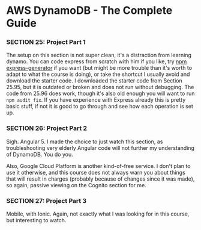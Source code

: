 # AWS DynamoDB - The Complete Guide

### SECTION 25: Project Part 1

The setup on this section is not super clean, it's a distraction from learning dynamo. You can code express from scratch with him if you like, try [npm express-generator](https://www.npmjs.com/package/express-generator) if you want (but might be more trouble than it's worth to adapt to what the course is doing), or take the shortcut I usually avoid and download the starter code. I downloaded the starter code from Section 25.95, but it is outdated or broken and does not run without debugging. The code from 25.96 does work, though it's also old enough you will want to run `npm audit fix`. If you have experience with Express already this is pretty basic stuff, if not it is good to go through and see how each operation is set up.

### SECTION 26: Project Part 2

Sigh. Angular 5. I made the choice to just watch this section, as troubleshooting very elderly Angular code will not further my understanding of DynamoDB. You do you.

Also, Google Cloud Platform is another kind-of-free service. I don't plan to use it otherwise, and this course does not always warn you about things that will result in charges (probably because of changes since it was made), so again, passive viewing on the Cognito section for me.

### SECTION 27: Project Part 3

Mobile, with Ionic. Again, not exactly what I was looking for in this course, but interesting to watch.
